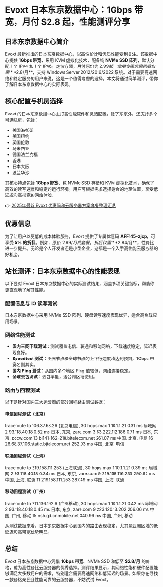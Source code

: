 # Evoxt 日本东京数据中心：1Gbps 带宽，月付 $2.8 起，性能测评分享

## 日本东京数据中心简介

Evoxt 最新推出的日本东京数据中心，以高性价比和优质性能受到关注。该数据中心提供 **1Gbps 带宽**，采用 KVM 虚拟化技术，配备纯 **NVMe SSD 阵列**，默认分配 1 个 IPv4 和 1 个 IPv6。定价方面，月付原价为 $2.99 起，使用专属优惠码后仅需 **$2.8/月**，支持 Windows Server 2012/2016/2022 系统。对于需要高速网络和稳定服务的用户来说，这是一个值得考虑的选择。本文将通过简单测评，带你了解日本东京数据中心的实际表现。

## 核心配置与机房选择

Evoxt 的日本东京数据中心主打高性能硬件和灵活配置。除了东京外，还支持多个可选机房，包括：

- 美国洛杉矶
- 美国纽约
- 英国伦敦
- 马来西亚
- 德国法兰克福
- 香港
- 日本大阪
- 波兰华沙

其核心特点包括 **1Gbps 带宽**、纯 NVMe SSD 存储和 KVM 虚拟化技术，确保了高效的读写速度和稳定的运行环境。用户可根据需求选择适合的地理位置，享受低延迟和高带宽的网络体验。

👉 [2025年最新 Evoxt 优惠码和云服务器方案套餐整理汇总](https://bit.ly/evoxt)

## 优惠信息

为了让用户以更低的成本体验服务，Evoxt 提供了专属优惠码 **AFF145-zjcp**，可享受 **5% 的折扣**。例如，原价 $2.99/月的套餐，折后仅需 **$2.84/月**，性价比进一步提升。无论是个人开发者还是小型企业，这都是一个入手高性能云服务器的好机会。

## 站长测评：日本东京数据中心的性能表现

以下是对 Evoxt 日本东京数据中心的实际测试结果，涵盖多项关键指标，帮助你更直观地了解其性能。

### 配置信息与 IO 读写测试
日本东京数据中心采用 NVMe SSD 阵列，硬盘读写速度表现优异，适合高负载应用场景。

### 网络性能测试
- **国内三网下载测试**：测试覆盖电信、联通和移动网络，下载速度稳定，延迟表现良好。
- **Speedtest 测试**：亚洲节点和全球节点的上下行速度均达到预期，1Gbps 带宽名副其实。
- **国内 Ping 测试**：从国内多个地区 Ping 值较低，网络连接稳定。
- **全球丢包测试**：丢包率低，适合跨区域使用。

### 路由与回程测试
以下是针对国内三大运营商的部分回程路由测试数据：

#### 电信回程测试（北京）

traceroute to 106.37.68.26 (北京电信), 30 hops max
1  10.1.1.21           0.31 ms  局域网
2  93.118.40.18        0.52 ms  日本, 东京, zare.com
3  63.222.112.186      0.71 ms  日本, 东京, pccw.com
13 bj141-162-218.bjtelecom.net  261.07 ms  中国, 北京, 电信
16 26.68.37.106.static.bjtelecom.net  252.93 ms  中国, 北京, 电信

#### 联通回程测试（上海）

traceroute to 219.158.111.253 (上海联通), 30 hops max
1  10.1.1.21           0.39 ms  局域网
2  93.118.40.18        0.34 ms  日本, 东京, zare.com
9  219.158.116.233    290.62 ms  中国, 上海, 联通
11 219.158.111.253    287.49 ms  中国, 上海, 联通

#### 移动回程测试（广州）

traceroute to 211.136.192.6 (广州移动), 30 hops max
1  10.1.1.21           0.42 ms  局域网
2  93.118.40.18        0.45 ms  日本, 东京, zare.com
9  223.120.13.202     206.06 ms  中国, 广州, 移动
15 ns5.gd.cnmobile.net  340.96 ms  中国, 广州, 移动

从测试数据来看，日本东京数据中心到国内的路由表现稳定，尤其是亚洲区域的低延迟和高带宽优势明显。

## 总结

Evoxt 日本东京数据中心凭借 **1Gbps 带宽**、NVMe SSD 和低至 **$2.8/月** 的价格，成为高性价比云服务器的优秀选择。测评结果显示，其网络性能和硬件配置能够满足大多数用户的需求，特别适合需要高速网络和低延迟的场景。如果你在寻找一款价格亲民且性能可靠的云服务器，不妨试试 Evoxt。